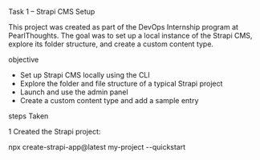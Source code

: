  Task 1 – Strapi CMS Setup

This project was created as part of the DevOps Internship program at PearlThoughts. The goal was to set up a local instance of the Strapi CMS, explore its folder structure, and create a custom content type.

objective 
- Set up Strapi CMS locally using the CLI
- Explore the folder and file structure of a typical Strapi project
- Launch and use the admin panel
- Create a custom content type and add a sample entry

 steps Taken

1 Created the Strapi project:

   npx create-strapi-app@latest my-project --quickstart
